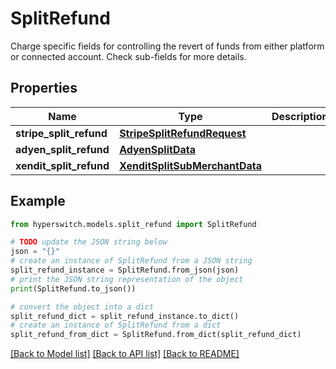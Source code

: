 # SplitRefund

Charge specific fields for controlling the revert of funds from either platform or connected account. Check sub-fields for more details.

## Properties

Name | Type | Description | Notes
------------ | ------------- | ------------- | -------------
**stripe_split_refund** | [**StripeSplitRefundRequest**](StripeSplitRefundRequest.md) |  | 
**adyen_split_refund** | [**AdyenSplitData**](AdyenSplitData.md) |  | 
**xendit_split_refund** | [**XenditSplitSubMerchantData**](XenditSplitSubMerchantData.md) |  | 

## Example

```python
from hyperswitch.models.split_refund import SplitRefund

# TODO update the JSON string below
json = "{}"
# create an instance of SplitRefund from a JSON string
split_refund_instance = SplitRefund.from_json(json)
# print the JSON string representation of the object
print(SplitRefund.to_json())

# convert the object into a dict
split_refund_dict = split_refund_instance.to_dict()
# create an instance of SplitRefund from a dict
split_refund_from_dict = SplitRefund.from_dict(split_refund_dict)
```
[[Back to Model list]](../README.md#documentation-for-models) [[Back to API list]](../README.md#documentation-for-api-endpoints) [[Back to README]](../README.md)


